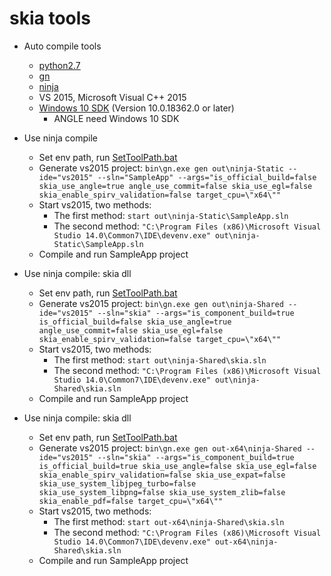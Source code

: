 # skia tools

- Auto compile tools
	- [python2.7](python-2.7.15.amd64.msi)
	- [gn](gn.exe)
	- [ninja](ninja.exe)
	- VS 2015, Microsoft Visual C++ 2015
	- [Windows 10 SDK](https://developer.microsoft.com/en-us/windows/downloads/windows-10-sdk/) (Version 10.0.18362.0 or later)
		- ANGLE need Windows 10 SDK

- Use ninja compile
	- Set env path, run [SetToolPath.bat](SetToolPath.bat)
	- Generate vs2015 project: `bin\gn.exe gen out\ninja-Static --ide="vs2015" --sln="SampleApp" --args="is_official_build=false skia_use_angle=true angle_use_commit=false skia_use_egl=false skia_enable_spirv_validation=false target_cpu=\"x64\""`
	- Start vs2015, two methods: 
		- The first method: `start out\ninja-Static\SampleApp.sln`
		- The second method: `"C:\Program Files (x86)\Microsoft Visual Studio 14.0\Common7\IDE\devenv.exe" out\ninja-Static\SampleApp.sln`
	- Compile and run SampleApp project

- Use ninja compile: skia dll
	- Set env path, run [SetToolPath.bat](SetToolPath.bat)
	- Generate vs2015 project: `bin\gn.exe gen out\ninja-Shared --ide="vs2015" --sln="skia" --args="is_component_build=true is_official_build=false skia_use_angle=true angle_use_commit=false skia_use_egl=false skia_enable_spirv_validation=false target_cpu=\"x64\""`
	- Start vs2015, two methods: 
		- The first method: `start out\ninja-Shared\skia.sln`
		- The second method: `"C:\Program Files (x86)\Microsoft Visual Studio 14.0\Common7\IDE\devenv.exe" out\ninja-Shared\skia.sln`
	- Compile and run SampleApp project


- Use ninja compile: skia dll
	- Set env path, run [SetToolPath.bat](SetToolPath.bat)
	- Generate vs2015 project: `bin\gn.exe gen out-x64\ninja-Shared --ide="vs2015" --sln="skia" --args="is_component_build=true is_official_build=true skia_use_angle=false skia_use_egl=false skia_enable_spirv_validation=false skia_use_expat=false skia_use_system_libjpeg_turbo=false skia_use_system_libpng=false skia_use_system_zlib=false skia_enable_pdf=false target_cpu=\"x64\""`
	- Start vs2015, two methods: 
		- The first method: `start out-x64\ninja-Shared\skia.sln`
		- The second method: `"C:\Program Files (x86)\Microsoft Visual Studio 14.0\Common7\IDE\devenv.exe" out-x64\ninja-Shared\skia.sln`
	- Compile and run SampleApp project
